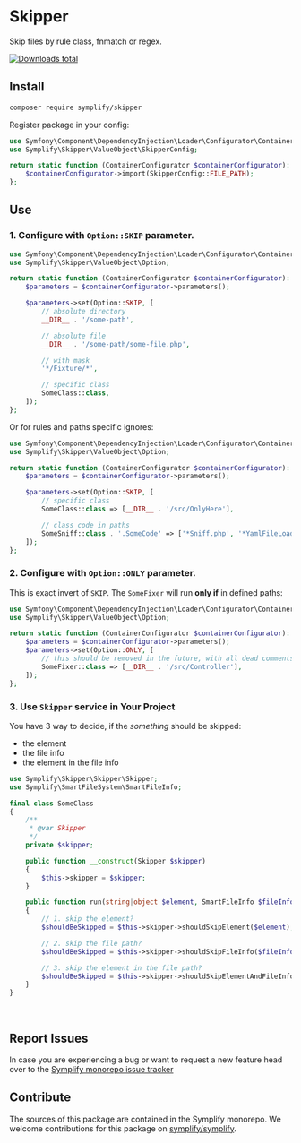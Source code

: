 # Skipper

Skip files by rule class, fnmatch or regex.

[![Downloads total](https://img.shields.io/packagist/dt/symplify/skipper.svg?style=flat-square)](https://packagist.org/packages/symplify/skipper/stats)

## Install

```bash
composer require symplify/skipper
```

Register package in your config:

```php
use Symfony\Component\DependencyInjection\Loader\Configurator\ContainerConfigurator;
use Symplify\Skipper\ValueObject\SkipperConfig;

return static function (ContainerConfigurator $containerConfigurator): void {
    $containerConfigurator->import(SkipperConfig::FILE_PATH);
};
```

## Use

### 1. Configure with `Option::SKIP` parameter.

```php
use Symfony\Component\DependencyInjection\Loader\Configurator\ContainerConfigurator;
use Symplify\Skipper\ValueObject\Option;

return static function (ContainerConfigurator $containerConfigurator): void {
    $parameters = $containerConfigurator->parameters();

    $parameters->set(Option::SKIP, [
        // absolute directory
        __DIR__ . '/some-path',

        // absolute file
        __DIR__ . '/some-path/some-file.php',

        // with mask
        '*/Fixture/*',

        // specific class
        SomeClass::class,
    ]);
};
```

Or for rules and paths specific ignores:

```php
use Symfony\Component\DependencyInjection\Loader\Configurator\ContainerConfigurator;
use Symplify\Skipper\ValueObject\Option;

return static function (ContainerConfigurator $containerConfigurator): void {
    $parameters = $containerConfigurator->parameters();

    $parameters->set(Option::SKIP, [
        // specific class
        SomeClass::class => [__DIR__ . '/src/OnlyHere'],

        // class code in paths
        SomeSniff::class . '.SomeCode' => ['*Sniff.php', '*YamlFileLoader.php'],
    ]);
};
```

### 2. Configure with `Option::ONLY` parameter.

This is exact invert of `SKIP`. The `SomeFixer` will run **only if** in defined paths:

```php
use Symfony\Component\DependencyInjection\Loader\Configurator\ContainerConfigurator;
use Symplify\Skipper\ValueObject\Option;

return static function (ContainerConfigurator $containerConfigurator): void {
    $parameters = $containerConfigurator->parameters();
    $parameters->set(Option::ONLY, [
        // this should be removed in the future, with all dead comments
        SomeFixer::class => [__DIR__ . '/src/Controller'],
    ]);
};
```

### 3. Use `Skipper` service in Your Project

You have 3 way to decide, if the *something* should be skipped:

- the element
- the file info
- the element in the file info

```php
use Symplify\Skipper\Skipper\Skipper;
use Symplify\SmartFileSystem\SmartFileInfo;

final class SomeClass
{
    /**
     * @var Skipper
     */
    private $skipper;

    public function __construct(Skipper $skipper)
    {
        $this->skipper = $skipper;
    }

    public function run(string|object $element, SmartFileInfo $fileInfo): void
    {
        // 1. skip the element?
        $shouldBeSkipped = $this->skipper->shouldSkipElement($element);

        // 2. skip the file path?
        $shouldBeSkipped = $this->skipper->shouldSkipFileInfo($fileInfo);

        // 3. skip the element in the file path?
        $shouldBeSkipped = $this->skipper->shouldSkipElementAndFileInfo($element, $fileInfo);
    }
}
```

<br>

## Report Issues

In case you are experiencing a bug or want to request a new feature head over to the [Symplify monorepo issue tracker](https://github.com/symplify/symplify/issues)

## Contribute

The sources of this package are contained in the Symplify monorepo. We welcome contributions for this package on [symplify/symplify](https://github.com/symplify/symplify).
